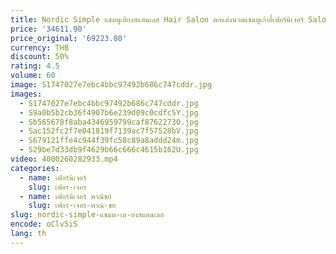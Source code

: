 ```yaml
---
title: Nordic Simple แชมพูเตียงสแตนเลส Hair Salon ตกแต่งนวดแชมพูเก้าอี้เฟอร์นิเจอร์ Salon Sillas De Peluqueria FYSB
price: '34611.90'
price_original: '69223.80'
currency: THB
discount: 50%
rating: 4.5
volume: 60
image: S1747027e7ebc4bbc97492b686c747cddr.jpg
images:
  - S1747027e7ebc4bbc97492b686c747cddr.jpg
  - S9a0b5b2cb36f4907b6e239d09c0cdfc5Y.jpg
  - Sb565678f8aba4346959799caf87622730.jpg
  - Sac152fc2f7e041819f7139ac7f57528bV.jpg
  - S679121ffe4c944f39fc58c89a8addd24m.jpg
  - S29be7d33db9f4629b66c666c4615b162U.jpg
video: 4000260282933.mp4
categories:
  - name: เฟอร์นิเจอร์
    slug: เฟอร-เจอร
  - name: เฟอร์นิเจอร์ พาณิชย์
    slug: เฟอร-เจอร-พาณ-ชย
slug: nordic-simple-แชมพ-เต-ยงสแตนเลส
encode: oClv5iS
lang: th
---
```

  